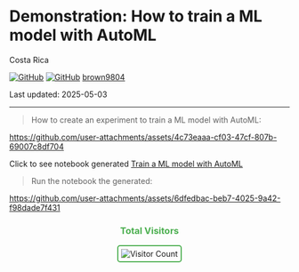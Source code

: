 # Demonstration: How to train a ML model with AutoML

Costa Rica

[![GitHub](https://badgen.net/badge/icon/github?icon=github&label)](https://github.com)
[![GitHub](https://img.shields.io/badge/--181717?logo=github&logoColor=ffffff)](https://github.com/)
[brown9804](https://github.com/brown9804)

Last updated: 2025-05-03

----------

> How to create an experiment to train a ML model with AutoML:

<https://github.com/user-attachments/assets/4c73eaaa-cf03-47cf-807b-69007c8df704>

Click to see notebook generated [Train a ML model with AutoML](./Train_MLmodel_AutoML.ipynb)

> Run the notebook the generated: 

<https://github.com/user-attachments/assets/6dfedbac-beb7-4025-9a42-f98dade7f431>

<div align="center">
  <h3 style="color: #4CAF50;">Total Visitors</h3>
  <img src="https://profile-counter.glitch.me/brown9804/count.svg" alt="Visitor Count" style="border: 2px solid #4CAF50; border-radius: 5px; padding: 5px;"/>
</div>
